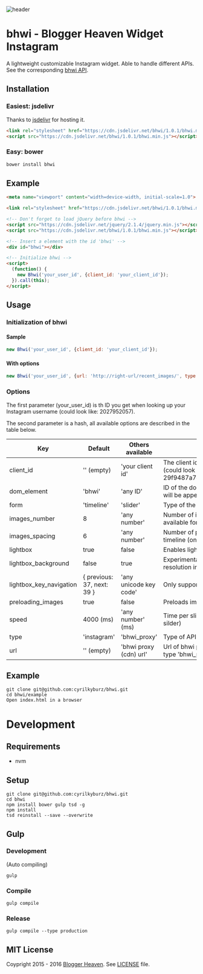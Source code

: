 ![header](https://raw.githubusercontent.com/cyrilkyburz/bhwi/master/example/example.png)

# bhwi - Blogger Heaven Widget Instagram

A lightweight customizable Instagram widget. Able to handle different APIs.
See the corresponding [bhwi API](https://github.com/cyrilkyburz/bhwi_proxy).

## Installation

### Easiest: jsdelivr 

Thanks to [jsdelivr](https://www.jsdelivr.com/) for hosting it.

```html
<link rel="stylesheet" href="https://cdn.jsdelivr.net/bhwi/1.0.1/bhwi.min.css" type="text/css">
<script src="https://cdn.jsdelivr.net/bhwi/1.0.1/bhwi.min.js"></script>
```

### Easy: bower

```sh
bower install bhwi
```

## Example

```html
<meta name="viewport" content="width=device-width, initial-scale=1.0">

<link rel="stylesheet" href="https://cdn.jsdelivr.net/bhwi/1.0.1/bhwi.min.css" type="text/css">

<!-- Don't forget to load jQuery before bhwi -->
<script src="https://cdn.jsdelivr.net/jquery/2.1.4/jquery.min.js"></script>
<script src="https://cdn.jsdelivr.net/bhwi/1.0.1/bhwi.min.js"></script>

<!-- Insert a element with the id 'bhwi' -->
<div id="bhwi"></div>

<!-- Initialize bhwi -->
<script>
  (function() {
    new Bhwi('your_user_id', {client_id: 'your_client_id'});
  }).call(this);
</script>
```

## Usage

### Initialization of bhwi 


#### Sample 

```js
new Bhwi('your_user_id', {client_id: 'your_client_id'});
```

#### With options

```js
new Bhwi('your_user_id', {url: 'http://right-url/recent_images/', type: 'bhwi', form: 'slider', speed: '2000', lightbox: false});
```

### Options

The first parameter (your_user_id) is th ID you get when looking up your Instagram username (could look like: 2027952057).

The second parameter is a hash, all available options are described in the table below.

Key                       | Default                     | Others available        | Notes
------------------------- | --------------------------- | ----------------------- | --------------------------
client_id                 | '' (empty)                  | 'your client id'        | The client id you get from Instagram API (could look like: 29f9487a7c14f2e46f1e9fa227cb2675)
dom_element               | 'bhwi'	                    | 'any ID'                | ID of the dom element where the widget will be appended
form                      | 'timeline'                  | 'slider'                | Type of the widget
images_number             | 8                           | 'any number'            | Number of images in the timeline (only available for the timeline)
images_spacing            | 6                           | 'any number'            | Number of px between the images in the timeline (only available for the timeline)
lightbox                  | true                        | false                   | Enables lightbox
lightbox_background       | false                       | true                    | Experimental (only looks good with high resolution images)
lightbox_key_navigation   | { previous: 37, next: 39 }  | 'any unicode key code'  | Only supported previous and next
preloading_images         | true                        | false                   | Preloads images for slider & lightbox
speed                     | 4000  (ms)                  | 'any number' (ms)       | Time per slide (only available for the silder)
type                      | 'instagram'                 | 'bhwi_proxy'            | Type of API
url                       | '' (empty)                  | 'bhwi proxy (cdn) url'  | Url of bhwi proxy (cdn) (only required if type 'bhwi_proxy')

## Example

```
git clone git@github.com:cyrilkyburz/bhwi.git
cd bhwi/example
Open index.html in a browser
```

# Development

## Requirements 

* nvm

## Setup

```
git clone git@github.com:cyrilkyburz/bhwi.git
cd bhwi
npm install bower gulp tsd -g
npm install
tsd reinstall --save --overwrite
```

## Gulp

### Development

(Auto compiling)

```
gulp 
```

### Compile

```
gulp compile
```

### Release

```
gulp compile --type production
```

## MIT License

Coypright 2015 - 2016 [Blogger Heaven](https://blogger-heaven.com). See [LICENSE](LICENSE) file.

